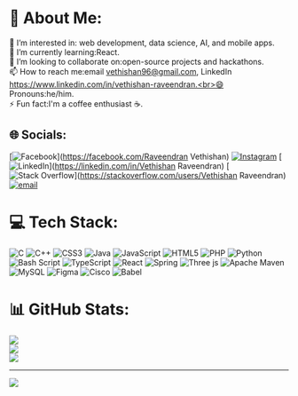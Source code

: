 # 💫 About Me:
👀 I’m interested in: web development, data science, AI, and mobile apps.<br>🌱 I’m currently learning:React.<br>💞️ I’m looking to collaborate on:open-source projects and hackathons.<br>📫 How to reach me:email vethishan96@gmail.com, LinkedIn https://www.linkedin.com/in/vethishan-raveendran.<br>😄 Pronouns:he/him.<br>⚡ Fun fact:I'm a coffee enthusiast ☕.


## 🌐 Socials:
[![Facebook](https://img.shields.io/badge/Facebook-%231877F2.svg?logo=Facebook&logoColor=white)](https://facebook.com/Raveendran Vethishan) [![Instagram](https://img.shields.io/badge/Instagram-%23E4405F.svg?logo=Instagram&logoColor=white)](https://instagram.com/vethishan) [![LinkedIn](https://img.shields.io/badge/LinkedIn-%230077B5.svg?logo=linkedin&logoColor=white)](https://linkedin.com/in/Vethishan Raveendran) [![Stack Overflow](https://img.shields.io/badge/-Stackoverflow-FE7A16?logo=stack-overflow&logoColor=white)](https://stackoverflow.com/users/Vethishan Raveendran) [![email](https://img.shields.io/badge/Email-D14836?logo=gmail&logoColor=white)](mailto:vethishan96@gmail.com) 

# 💻 Tech Stack:
![C](https://img.shields.io/badge/c-%2300599C.svg?style=for-the-badge&logo=c&logoColor=white) ![C++](https://img.shields.io/badge/c++-%2300599C.svg?style=for-the-badge&logo=c%2B%2B&logoColor=white) ![CSS3](https://img.shields.io/badge/css3-%231572B6.svg?style=for-the-badge&logo=css3&logoColor=white) ![Java](https://img.shields.io/badge/java-%23ED8B00.svg?style=for-the-badge&logo=openjdk&logoColor=white) ![JavaScript](https://img.shields.io/badge/javascript-%23323330.svg?style=for-the-badge&logo=javascript&logoColor=%23F7DF1E) ![HTML5](https://img.shields.io/badge/html5-%23E34F26.svg?style=for-the-badge&logo=html5&logoColor=white) ![PHP](https://img.shields.io/badge/php-%23777BB4.svg?style=for-the-badge&logo=php&logoColor=white) ![Python](https://img.shields.io/badge/python-3670A0?style=for-the-badge&logo=python&logoColor=ffdd54) ![Bash Script](https://img.shields.io/badge/bash_script-%23121011.svg?style=for-the-badge&logo=gnu-bash&logoColor=white) ![TypeScript](https://img.shields.io/badge/typescript-%23007ACC.svg?style=for-the-badge&logo=typescript&logoColor=white) ![React](https://img.shields.io/badge/react-%2320232a.svg?style=for-the-badge&logo=react&logoColor=%2361DAFB) ![Spring](https://img.shields.io/badge/spring-%236DB33F.svg?style=for-the-badge&logo=spring&logoColor=white) ![Three js](https://img.shields.io/badge/threejs-black?style=for-the-badge&logo=three.js&logoColor=white) ![Apache Maven](https://img.shields.io/badge/Apache%20Maven-C71A36?style=for-the-badge&logo=Apache%20Maven&logoColor=white) ![MySQL](https://img.shields.io/badge/mysql-4479A1.svg?style=for-the-badge&logo=mysql&logoColor=white) ![Figma](https://img.shields.io/badge/figma-%23F24E1E.svg?style=for-the-badge&logo=figma&logoColor=white) ![Cisco](https://img.shields.io/badge/cisco-%23049fd9.svg?style=for-the-badge&logo=cisco&logoColor=black) ![Babel](https://img.shields.io/badge/Babel-F9DC3e?style=for-the-badge&logo=babel&logoColor=black)
# 📊 GitHub Stats:
![](https://github-readme-stats.vercel.app/api?username=Vethishan99&theme=dark&hide_border=false&include_all_commits=true&count_private=false)<br/>
![](https://nirzak-streak-stats.vercel.app/?user=Vethishan99&theme=dark&hide_border=false)<br/>
![](https://github-readme-stats.vercel.app/api/top-langs/?username=Vethishan99&theme=dark&hide_border=false&include_all_commits=true&count_private=false&layout=compact)

---
[![](https://visitcount.itsvg.in/api?id=Vethishan99&icon=0&color=0)](https://visitcount.itsvg.in)

<!-- Proudly created with GPRM ( https://gprm.itsvg.in ) -->
